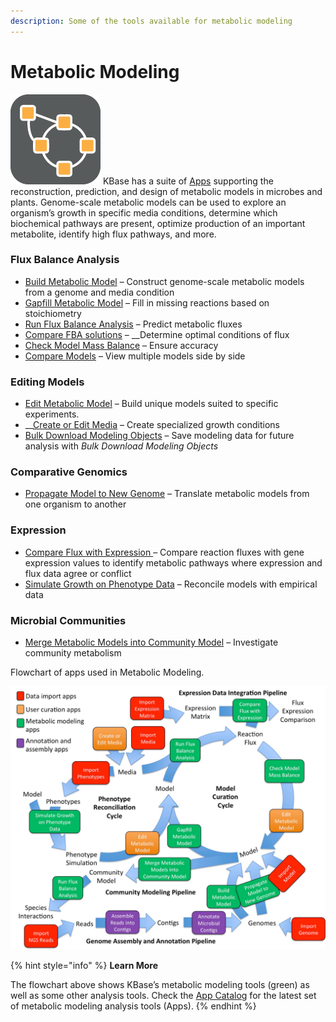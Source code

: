 ```yaml
---
description: Some of the tools available for metabolic modeling
---
```


# Metabolic Modeling

![](../../.gitbook/assets/model-icon.png) KBase has a suite of [Apps](https://kbase.us/applist/#Metabolic%20Modeling) supporting the reconstruction, prediction, and design of metabolic models in microbes and plants. Genome-scale metabolic models can be used to explore an organism’s growth in specific media conditions, determine which biochemical pathways are present, optimize production of an important metabolite, identify high flux pathways, and more.

### **Flux Balance Analysis**

* [Build Metabolic Model](https://narrative.kbase.us/#appcatalog/app/fba_tools/build_metabolic_model/release) – Construct genome-scale metabolic models from a genome and media condition 
* [Gapfill Metabolic Model](https://narrative.kbase.us/#appcatalog/app/fba_tools/gapfill_metabolic_model/release) – Fill in missing reactions based on stoichiometry
* [Run Flux Balance Analysis](https://narrative.kbase.us/#appcatalog/app/fba_tools/run_flux_balance_analysis/release) – Predict metabolic fluxes
* [Compare FBA solutions](https://www.youtube.com/watch?v=AQ2KsrQrq9s&list=PLh7Q4SqpZYTwdK8ekQnqKinFzbqZuzu8f) – __Determine optimal conditions of flux 
* [Check Model Mass Balance](https://narrative.kbase.us/#catalog/apps/fba_tools/check_model_mass_balance/release) – Ensure accuracy 
* [Compare Models](https://narrative.kbase.us/#appcatalog/app/fba_tools/compare_models/release) – View multiple models side by side

### Editing Models

* [Edit Metabolic Model](https://narrative.kbase.us/#catalog/apps/fba_tools/edit_metabolic_model/release) – Build unique models suited to specific experiments. 
* \_\_[Create or Edit Media](https://narrative.kbase.us/#catalog/apps/fba_tools/edit_media/release) – Create specialized growth conditions
* [Bulk Download Modeling Objects](https://narrative.kbase.us/#catalog/apps/fba_tools/bulk_download_modeling_objects/release) – Save modeling data for future analysis with _Bulk Download Modeling Objects_

### Comparative Genomics

* [Propagate Model to New Genome](https://narrative.kbase.us/#catalog/apps/fba_tools/propagate_model_to_new_genome/release) – Translate metabolic models from one organism to another

### Expression

* [Compare Flux with Expression ](https://narrative.kbase.us/#catalog/apps/fba_tools/compare_flux_with_expression/release)– Compare reaction fluxes with gene expression values to identify metabolic pathways where expression and flux data agree or conflict
* [Simulate Growth on Phenotype Data](https://narrative.kbase.us/#catalog/apps/fba_tools/simulate_growth_on_phenotype_data/release) – Reconcile models with empirical data

### **Microbial Communities**

* [Merge Metabolic Models into Community Model](https://narrative.kbase.us/#catalog/apps/fba_tools/merge_metabolic_models_into_community_model/release) – Investigate community metabolism 

Flowchart of apps used in Metabolic Modeling.

![](../../.gitbook/assets/modeling-flowchart.jpg)

{% hint style="info" %}
**Learn More**

The flowchart above shows KBase’s metabolic modeling tools \(green\) as well as some other analysis tools. Check the [App Catalog](../catalog.md) for the latest set of metabolic modeling analysis tools \(Apps\).
{% endhint %}


